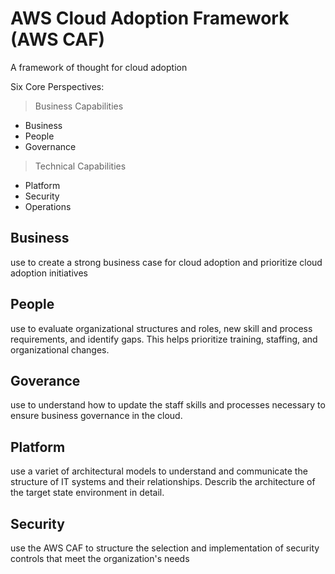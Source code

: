 # AWS Cloud Adoption Framework (AWS CAF)
A framework of thought for cloud adoption


Six Core Perspectives:
> Business Capabilities
- Business
- People
- Governance

> Technical Capabilities
- Platform
- Security
- Operations




## Business
use to create a strong business case for cloud adoption and prioritize cloud adoption initiatives

## People
use to evaluate organizational structures and roles, new skill and process requirements, and identify gaps. This helps prioritize training, staffing, and organizational changes.

## Goverance
use to understand how to update the staff skills and processes necessary to ensure business governance in the cloud.

## Platform
use a variet of architectural models to understand and communicate the structure of IT systems and their relationships. Describ the architecture of the target state environment in detail.

## Security
use the AWS CAF to structure the selection and implementation of security controls that meet the organization's needs



